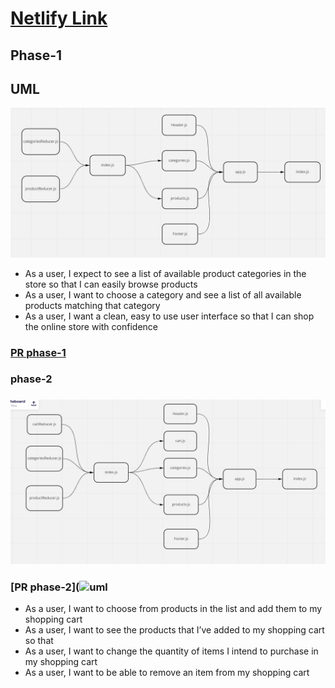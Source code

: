 # [Netlify Link](https://629cffff61a99d7ee91d86e4--gilded-paprenjak-be53ab.netlify.app/)
## Phase-1
## UML 
![uml](./uml.PNG)

- As a user, I expect to see a list of available product categories in the store so that I can easily browse products
- As a user, I want to choose a category and see a list of all available products matching that category
- As a user, I want a clean, easy to use user interface so that I can shop the online store with confidence  
### [PR phase-1](https://github.com/idreesalmasri/storefront/pull/3)


### phase-2 
### ![uml](./uml2.PNG)
### [PR phase-2](![uml](https://github.com/idreesalmasri/storefront/pull/4)
- As a user, I want to choose from products in the list and add them to my shopping cart
- As a user, I want to see the products that I’ve added to my shopping cart so that
- As a user, I want to change the quantity of items I intend to purchase in my shopping cart
- As a user, I want to be able to remove an item from my shopping cart
